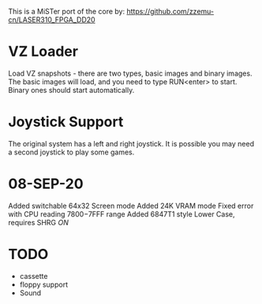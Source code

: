 
This is a MiSTer port of the core by:
https://github.com/zzemu-cn/LASER310_FPGA_DD20


# VZ Loader

Load VZ snapshots - there are two types, basic images and binary images. The basic images will load, and you need to type RUN&lt;enter&gt; to start. Binary ones should start automatically.

# Joystick Support

The original system has a left and right joystick. It is possible you may need a second joystick to play some games.


# 08-SEP-20

Added switchable 64x32 Screen mode
Added 24K VRAM mode
Fixed error with CPU reading $7800-$7FFF range
Added 6847T1 style Lower Case, requires SHRG *ON*

# TODO

* cassette 
* floppy support
* Sound
